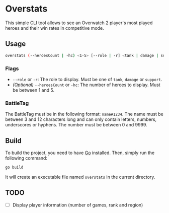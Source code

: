 # Overstats
This simple CLI tool allows to see an Overwatch 2 player's most played heroes and their win rates in competitive mode.

## Usage
```bash
overstats (--heroesCount | -hc) <1-5> [--role | -r] <tank | damage | support> <battleTag>
```
### Flags
- `--role` or `-r`: The role to display. Must be one of `tank`, `damage` or `support`.
- _(Optional)_ `--heroesCount` or `-hc`: The number of heroes to display. Must be between 1 and 5.
### BattleTag
The BattleTag must be in the following format: `name#1234`. The name must be between 3 and 12 characters long and can only contain letters, numbers, underscores or hyphens. The number must be between 0 and 9999.

## Build
To build the project, you need to have [Go](https://golang.org/) installed. Then, simply run the following command:
```bash
go build
```
It will create an executable file named `overstats` in the current directory.

## TODO
- [ ] Display player information (number of games, rank and region)